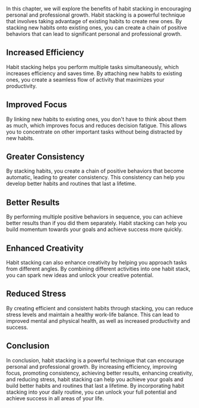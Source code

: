 
In this chapter, we will explore the benefits of habit stacking in encouraging personal and professional growth. Habit stacking is a powerful technique that involves taking advantage of existing habits to create new ones. By stacking new habits onto existing ones, you can create a chain of positive behaviors that can lead to significant personal and professional growth.

Increased Efficiency
--------------------

Habit stacking helps you perform multiple tasks simultaneously, which increases efficiency and saves time. By attaching new habits to existing ones, you create a seamless flow of activity that maximizes your productivity.

Improved Focus
--------------

By linking new habits to existing ones, you don't have to think about them as much, which improves focus and reduces decision fatigue. This allows you to concentrate on other important tasks without being distracted by new habits.

Greater Consistency
-------------------

By stacking habits, you create a chain of positive behaviors that become automatic, leading to greater consistency. This consistency can help you develop better habits and routines that last a lifetime.

Better Results
--------------

By performing multiple positive behaviors in sequence, you can achieve better results than if you did them separately. Habit stacking can help you build momentum towards your goals and achieve success more quickly.

Enhanced Creativity
-------------------

Habit stacking can also enhance creativity by helping you approach tasks from different angles. By combining different activities into one habit stack, you can spark new ideas and unlock your creative potential.

Reduced Stress
--------------

By creating efficient and consistent habits through stacking, you can reduce stress levels and maintain a healthy work-life balance. This can lead to improved mental and physical health, as well as increased productivity and success.

Conclusion
----------

In conclusion, habit stacking is a powerful technique that can encourage personal and professional growth. By increasing efficiency, improving focus, promoting consistency, achieving better results, enhancing creativity, and reducing stress, habit stacking can help you achieve your goals and build better habits and routines that last a lifetime. By incorporating habit stacking into your daily routine, you can unlock your full potential and achieve success in all areas of your life.

